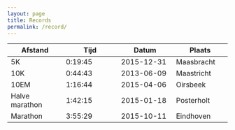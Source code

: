 ```yaml
---
layout: page
title: Records
permalink: /record/
---
```


<div>
<table>
	<thead>
		<tr>
			<th width="25%">Afstand</th>
			<th width="25%">Tijd</th>
			<th width="25%">Datum</th>
			<th width="25%">Plaats</th>
		</tr>
	</thead>
	<tbody>
		<tr>
			<td>5K</td>
			<td>0:19:45</td>
			<td>2015-12-31</td>
			<td>Maasbracht</td>			
		</tr>
		<tr>
			<td>10K</td>
			<td>0:44:43</td>
			<td>2013-06-09</td>
			<td>Maastricht</td>			
		</tr>
		<tr>
			<td>10EM</td>
			<td>1:16:44</td>
			<td>2015-04-06</td>
			<td>Oirsbeek</td>			
		</tr>
		<tr>
			<td>Halve marathon</td>
			<td>1:42:15</td>
			<td>2015-01-18</td>
			<td>Posterholt</td>			
		</tr>
		<tr>
			<td>Marathon</td>
			<td>3:55:29</td>
			<td>2015-10-11</td>
			<td>Eindhoven</td>			
		</tr>
	</tbody>
</table>
</div>
